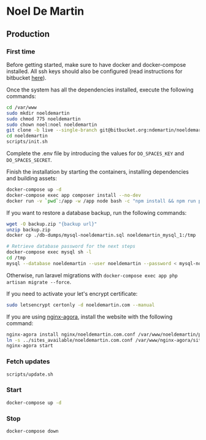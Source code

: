 # Noel De Martin

## Production

### First time

Before getting started, make sure to have docker and docker-compose installed. All ssh keys should also be configured (read instructions for bitbucket [here](https://confluence.atlassian.com/bitbucket/set-up-an-ssh-key-728138079.html)).

Once the system has all the dependencies installed, execute the following commands:

```sh
cd /var/www
sudo mkdir noeldemartin
sudo chmod 775 noeldemartin
sudo chown noel:noel noeldemartin
git clone -b live --single-branch git@bitbucket.org:ndemartin/noeldemartin.git
cd noeldemartin
scripts/init.sh
```

Complete the .env file by introducing the values for `DO_SPACES_KEY` and `DO_SPACES_SECRET`.

Finish the installation by starting the containers, installing dependencies and building assets:

```sh
docker-compose up -d
docker-compose exec app composer install --no-dev
docker run -v `pwd`:/app -w /app node bash -c "npm install && npm run production"
```

If you want to restore a database backup, run the following commands:

```sh
wget -O backup.zip "{backup url}"
unzip backup.zip
docker cp ./db-dumps/mysql-noeldemartin.sql noeldemartin_mysql_1:/tmp

# Retrieve database password for the next steps
docker-compose exec mysql sh -l
cd /tmp
mysql --database noeldemartin --user noeldemartin --password < mysql-noeldemartin.sql
```

Otherwise, run laravel migrations with `docker-compose exec app php artisan migrate --force`.

If you need to activate your let's encrypt certificate:

```sh
sudo letsencrypt certonly -d noeldemartin.com --manual
```

If you are using [nginx-agora](https://github.com/noeldemartin/nginx-agora), install the website with the following command:

```sh
nginx-agora install nginx/noeldemartin.com.conf /var/www/noeldemartin/public
ln -s ../sites_available/noeldemartin.com.conf /var/www/nginx-agora/sites_enabled
nginx-agora start
```

### Fetch updates

```sh
scripts/update.sh
```

### Start

```sh
docker-compose up -d
```

### Stop

```
docker-compose down
```
